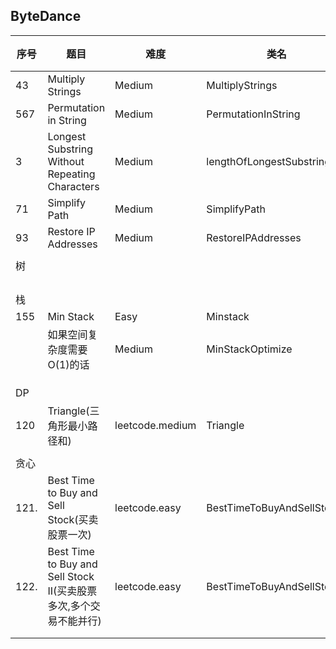 ## ByteDance

| 序号 | 题目                                                         | 难度   | 类名                        | 熟悉度 |
| ---- | ------------------------------------------------------------ | ------ | --------------------------- | ------ |
| 43   | Multiply Strings                                             | Medium | MultiplyStrings             | +1     |
| 567  | Permutation in String                                        | Medium | PermutationInString         | +1     |
| 3    | Longest Substring Without Repeating Characters               | Medium | lengthOfLongestSubstring    | +0.2   |
| 71   | Simplify Path                                                | Medium | SimplifyPath                | +1     |
| 93   | Restore IP Addresses                                         | Medium | RestoreIPAddresses          | +0.6   |
|      |                                                              |        |                             |        |
| 树   |                                                              |        |                             |        |
|      |                                                              |        |                             |        |
|      |                                                              |        |                             |        |
|      |                                                              |        |                             |        |
|      |                                                              |        |                             |        |
| 栈   |                                                              |        |                             |        |
| 155  | Min Stack                                                    | Easy   | Minstack                    | +1     |
|      | 如果空间复杂度需要O(1)的话                                   | Medium | MinStackOptimize            | +0     |
|      |                                                              |        |                             |        |
|      |                                                              |        |                             |        |
|      |                                                              |        |                             |        |
| DP   |                                                              |        |                             |        |
| 120  | Triangle(三角形最小路径和)                                   | leetcode.medium | Triangle                    | +1     |
|      |                                                              |        |                             |        |
| 贪心 |                                                              |        |                             |        |
| 121. | Best Time to Buy and Sell Stock(买卖股票一次)                | leetcode.easy   | BestTimeToBuyAndSellStock   | +1.5   |
| 122. | Best Time to Buy and Sell Stock II(买卖股票多次,多个交易不能并行) | leetcode.easy   | BestTimeToBuyAndSellStockII | +1     |
|      |                                                              |        |                             |        |
|      |                                                              |        |                             |        |





